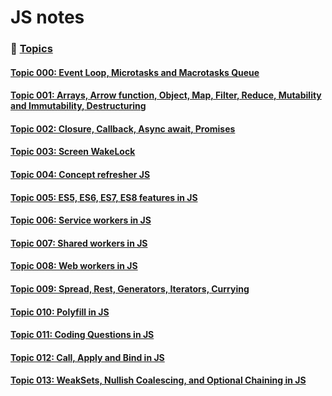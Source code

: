 # JS notes

### 📌 <ins>Topics<ins>

#### [Topic 000: Event Loop, Microtasks and Macrotasks Queue](./notes/notes001/notes001-000.md)

#### [Topic 001: Arrays, Arrow function, Object, Map, Filter, Reduce, Mutability and Immutability, Destructuring](./notes/notes001/notes001-001.md)

#### [Topic 002: Closure, Callback, Async await, Promises](./notes/notes001/notes001-002.md)

#### [Topic 003: Screen WakeLock](./notes/notes001/notes001-003.md)

#### [Topic 004: Concept refresher JS](./notes/notes001/notes001-004.md)

#### [Topic 005: ES5, ES6, ES7, ES8 features in JS](./notes/notes001/notes001-005.md)

#### [Topic 006: Service workers in JS](./notes/notes001/notes001-006.md)

#### [Topic 007: Shared workers in JS](./notes/notes001/notes001-007.md)

#### [Topic 008: Web workers in JS](./notes/notes001/notes001-008.md)

#### [Topic 009: Spread, Rest, Generators, Iterators, Currying](./notes/notes001/notes001-009.md)

#### [Topic 010: Polyfill in JS](./notes/notes001/notes001-010.md)

#### [Topic 011: Coding Questions in JS](./notes/notes001/notes001-011.md)

#### [Topic 012: Call, Apply and Bind in JS](./notes/notes001/notes001-012.md)

#### [Topic 013: WeakSets, Nullish Coalescing, and Optional Chaining in JS](./notes/notes001/notes001-013.md)
